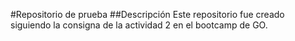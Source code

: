#Repositorio de prueba
##Descripción
Este repositorio fue creado siguiendo la consigna de la actividad 2 en el bootcamp de GO.